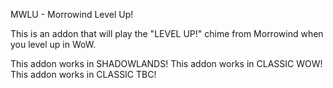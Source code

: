 
MWLU - Morrowind Level Up!

This is an addon that will play the "LEVEL UP!" chime from Morrowind when you level up in WoW.

This addon works in SHADOWLANDS!
This addon works in CLASSIC WOW!
This addon works in CLASSIC TBC!
